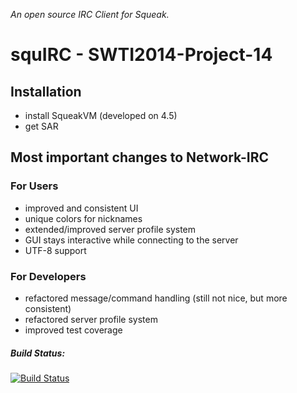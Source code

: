 *An open source IRC Client for Squeak.*

# squIRC - SWTI2014-Project-14

## Installation

- install SqueakVM (developed on 4.5)
- get SAR

## Most important changes to Network-IRC

### For Users
- improved and consistent UI
- unique colors for nicknames
- extended/improved server profile system
- GUI stays interactive while connecting to the server
- UTF-8 support

### For Developers
- refactored message/command handling (still not nice, but more consistent)
- refactored server profile system
- improved test coverage

##### Build Status: 
[![Build Status](https://travis-ci.org/SWTI2014/SWTI2014-Project-14.svg)](https://travis-ci.org/SWTI2014/SWTI2014-Project-14)

